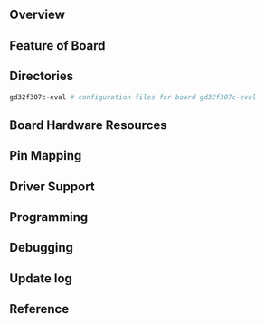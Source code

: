 ## Overview

## Feature of Board

## Directories
```sh
gd32f307c-eval # configuration files for board gd32f307c-eval
```

## Board Hardware Resources

## Pin Mapping

## Driver Support

## Programming

## Debugging

## Update log

## Reference
